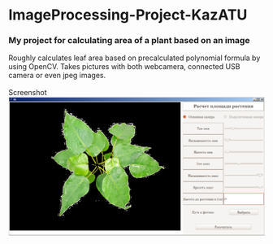 # ImageProcessing-Project-KazATU
### My project for calculating area of a plant based on an image

Roughly calculates leaf area based on precalculated polynomial formula by using OpenCV.
Takes pictures with both webcamera, connected USB camera or even jpeg images.<br/>
<br/>
Screenshot<br/>
![screenshot](Screenshot_5.png)
